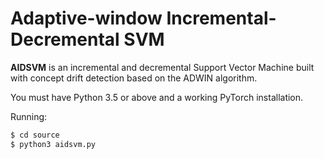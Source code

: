 # Adaptive-window Incremental-Decremental SVM

**AIDSVM** is an incremental and decremental Support Vector Machine built with concept drift detection based on the ADWIN algorithm.

You must have Python 3.5 or above and a working PyTorch installation.

Running:

```bash
$ cd source
$ python3 aidsvm.py
```
